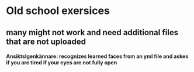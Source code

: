# Old school exersices
## many might not work and need additional files that are not uploaded

#### AnsiktsIgenkännare: recognizes learned faces from an yml file and askes if you are tired if your eyes are not fully open
